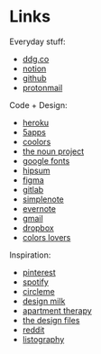 # Links

Everyday stuff:

* [ddg.co](https://duckduckgo.com/)
* [notion](https://notion.so)
* [github](https://github.com/login)
* [protonmail](https://mail.protonmail.com/login)

Code + Design:

* [heroku](https://heroku.com/login)
* [5apps](https://5apps.com/)
* [coolors](https://coolors.co/)
* [the noun project](https://thenounproject.com/)
* [google fonts](https://fonts.google.com/)
* [hipsum](https://hipsum.co/)
* [figma](https://www.figma.com/)
* [gitlab](https://gitlab.com)
* [simplenote](https://app.simplenote.com)
* [evernote](https://evernote.com)
* [gmail](https://gmail.com)
* [dropbox](https://dropbox.com/home)
* [colors lovers](https://www.colourlovers.com/)

Inspiration:

* [pinterest](https://pinterest.com/login/)
* [spotify](https://play.spotify.com)
* [circleme](http://www.circleme.com/users/sign_in)
* [design milk](http://design-milk.com/)
* [apartment therapy](http://www.apartmenttherapy.com/)
* [the design files](https://thedesignfiles.net/)
* [reddit](http://old.reddit.com)
* [listography](http://listography.com)
